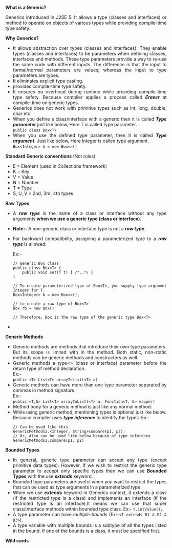 <div style="text-align: justify">

**What is a Generic?**

Generics introduced in J2SE 5. It allows a type (classes and interfaces) or method to operate on objects of various types while providing compile-time type safety.

**Why Generics?**

- It allows abstraction over types (classes and interfaces). They enable types (classes and interfaces) to be parameters when defining classes, interfaces and methods. These type parameters provide a way to re-use the same code with different inputs. The difference is that the input to formal/normal parameters are values; whereas the input to type parameters are types.
- It eliminates explicit type casting.
- provides compile-time type safety.
- It ensures no overhead during runtime while providing compile-time type safety. Because compiler applies a process called <I>**Eraser**</I> at compile-time on generic types.
- Generics does not work with primitive types such as int, long, double, char etc.
- When you define a class/interface with a generic then it is called <I>**Type parameter**</I> just like below, Here T is called type parameter.</br>
    `public class Box<T>`</br>
- When you use the defined type parameter, then it is called <I>**Type argument**</I>. Just like below, Here Integer is called type argument.</br>
    `Box<Integer> b = new Box<>()`

**Standard Generic conventions** (Not rules)

- E = Element (used in Collections framework)
- K = Key
- V = Value
- N = Number
- T = Type
- S, U, V = 2nd, 3rd, 4th types

**Raw Types**

- A <I>**raw type**</I> is the name of a class or interface without any type arguments **when we use a generic type (class or interface)**.
- **Note:-** A non-generic class or interface type is not a <I>**raw type**</I>.
- For backward compatibility, assigning a parameterized type to a <I>**raw type**</I> is allowed.

    Ex:- </br>
    ```
    // Generic Box class
    public class Box<T> {
        public void set(T t) { /*..*/ }
    }

    // To create parameterized type of Box<T>, you supply type argument Integer for T.
    Box<Integer> b = new Box<>();
    
    // to create a raw type of Box<T>
    Box rb = new Box()
    
    // Therefore, Box is the raw type of the generic type Box<T>
    ```
- 

**Generic Methods**

- Generic methods are methods that introduce their own type parameters. But its scope is limited with in the method. Both static, non-static methods can be generic methods and constructors as well.
- Generic methods a type<> (class or interface) parameter before the return type of method declaration.</br>
    Ex:- </br>`public <T> List<T> arrayToList(<T> a)`
- Generic methods can have more than one type parameter separated by commas in method signature.</br>
Ex:- </br>`public <T,G> List<T> arrayToList(<T> a, Function<T, G> mapper)`
- Method body for a generic method is just like any normal method.
- While using generic method, mentioning types is optional just like below. Because compiler uses <I>**type inference**</I> to identify the types.
    Ex:-
    ```
    // Can be used like this.
    GenericMethods2.<Integer, String>compare(p1, p2);
    // Or, Also can be used like below because of type inference
    GenericMethods2.compare(p1, p2)
    ```

**Bounded Types**

- In general, generic type parameter can accept any type (except primitive data types). However, if we wish to  restrict the generic type parameter to accept only specific types then we can use **Bounded Types** with the use <I>**extends**</I> keyword.
- Bounded type parameters are useful when you want to restrict the types that can be used as type arguments in a parameterized type.
- When we use <I>**extends**</I> keyword in Generics context, it extends a class (if the restricted type is a class) and implements an interface (if the restricted type is an interface).It means we can use that super class/interface methods within bounded type class. Ex:- `t.intValue();`
- A type parameter can have <I>multiple bounds</I> (Ex:-`<T extends B1 & B2 & B3>`).
- A type variable with multiple bounds is a subtype of all the types listed in the bound. If one of the bounds is a class, it must be specified first. 

**Wild cards**


</div>